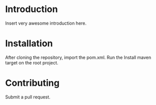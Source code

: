 # Introduction
Insert very awesome introduction here.

# Installation
After cloning the repository, import the pom.xml.
Run the Install maven target on the root project.

# Contributing
Submit a pull request.